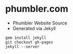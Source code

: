 phumbler.com
============

* Phumbler Website Source
* Generated via Jekyll

```
gem install jekyll
git checkout gh-pages
jekyll --server
```

